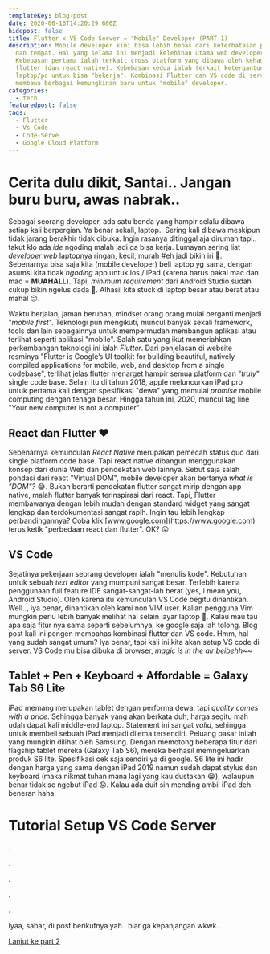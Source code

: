 ```yaml
---
templateKey: blog-post
date: 2020-06-16T14:20:29.686Z
hidepost: false
title: Flutter x VS Code Server = "Mobile" Developer (PART-1)
description: Mobile developer kini bisa lebih bebas dari keterbatasan platform
  dan tempat. Hal yang selama ini menjadi kelebihan utama web developer.
  Kebebasan pertama ialah terkait cross platform yang dibawa oleh kehadiran
  flutter (dan react native). Kebebasan kedua ialah terkait ketergantungan sama
  laptop/pc untuk bisa "bekerja". Kombinasi Flutter dan VS code di server
  membawa berbagai kemungkinan baru untuk "mobile" developer.
categories:
  - tech
featuredpost: false
tags:
  - Flutter
  - Vs Code
  - Code-Serve
  - Google Cloud Platform
---
```

# Cerita dulu dikit, Santai.. Jangan buru buru, awas nabrak..
Sebagai seorang developer, ada satu benda yang hampir selalu dibawa setiap kali berpergian. Ya benar sekali, laptop.. Sering kali dibawa meskipun tidak jarang berakhir tidak dibuka. Ingin rasanya ditinggal aja dirumah tapi.. takut klo ada _ide_ ngoding malah jadi ga bisa kerja. Lumayan sering liat _developer web_ laptopnya ringan, kecil, murah #eh jadi bikin iri 🤣. Sebenarnya bisa saja kita (mobile developer) beli laptop yg sama, dengan asumsi kita tidak _ngoding_ app untuk ios / iPad (karena harus pakai mac dan mac = **MUAHALL**). Tapi, _minimum requirement_ dari Android Studio sudah cukup bikin ngelus dada 🥺. Alhasil kita stuck di laptop besar atau berat atau mahal 😔.

Waktu berjalan, jaman berubah, mindset orang orang mulai berganti menjadi "_mobile first_". Teknologi pun mengikuti, muncul banyak sekali framework, tools dan lain sebagainnya untuk mempermudah membangun aplikasi atau terlihat seperti aplikasi "mobile". Salah satu yang ikut memeriahkan perkembangan teknologi ini ialah _Flutter_. Dari penjelasan di website resminya "Flutter is Google’s UI toolkit for building beautiful, natively compiled applications for mobile, web, and desktop from a single codebase", terlihat jelas flutter menarget hampir semua platform dan "_truly_" single code base. Selain itu di tahun 2018, apple meluncurkan iPad pro untuk pertama kali dengan spesifikasi "dewa" yang memulai _promise_ mobile computing dengan tenaga besar. Hingga tahun ini, 2020, muncul tag line "Your new computer is not a computer".

## React dan Flutter ❤️

Sebenarnya kemunculan _React Native_ merupakan pemecah status quo dari single platform code base. Tapi react native dibangun menggunakan konsep dari dunia Web dan pendekatan web lainnya. Sebut saja salah pondasi dari react "Virtual DOM", mobile developer akan bertanya _what is "DOM"?_ 😂.  Bukan berarti pendekatan flutter sangat mirip dengan app native, malah flutter banyak terinspirasi dari react. Tapi, Flutter membawanya dengan lebih mudah dengan standard widget yang sangat lengkap dan terdokumentasi sangat rapih. Ingin tau lebih lengkap perbandingannya? Coba klik [www.google.com](https://www.google.com) terus ketik "perbedaan react dan flutter". OK? 😜

## VS Code

Sejatinya pekerjaan seorang developer ialah "menulis kode". Kebutuhan untuk sebuah _text editor_ yang mumpuni sangat besar. Terlebih karena penggunaan full feature IDE sangat-sangat-lah berat (yes, i mean you, Android Studio). Oleh karena itu kemunculan VS Code begitu dinantikan. Well.., iya benar, dinantikan oleh kami non VIM user. Kalian pengguna Vim mungkin perlu lebih banyak melihat hal selain layar laptop 🥴. Kalau mau tau apa saja fitur nya sama seperti sebelumnya, ke google saja lah tolong. Blog post kali ini pengen membahas kombinasi flutter dan VS code. Hmm, hal yang sudah sangat umum? Iya benar, tapi kali ini kita akan setup VS code di server. VS Code mu bisa dibuka di browser, _magic is in the air beibehh~~_


## Tablet + Pen + Keyboard + Affordable = Galaxy Tab S6 Lite
iPad memang merupakan tablet dengan performa dewa, tapi _quality comes with a price_. Sehingga banyak yang akan berkata duh, harga segitu mah udah dapat kali middle-end laptop. Statement ini sangat _valid_, sehingga untuk membeli sebuah iPad menjadi dilema tersendiri. Peluang pasar inilah yang mungkin dilihat oleh Samsung. Dengan memotong beberapa fitur dari flagship tablet mereka (Galaxy Tab S6), mereka berhasil memngeluarkan produk S6 lite. Spesifikasi cek saja sendiri ya di google. S6 lite ini hadir dengan harga yang sama dengan iPad 2019 namun sudah dapat stylus dan keyboard (maka nikmat tuhan mana lagi yang kau dustakan 😭), walaupun benar tidak se ngebut iPad 😟. Kalau ada duit sih mending ambil iPad deh beneran haha.


# Tutorial Setup VS Code Server
.

.

.

.

.

Iyaa, sabar, di post berikutnya yah.. biar ga kepanjangan wkwk.

[Lanjut ke part 2](/blog/2020-06-16-flutter-x-vs-code-server-mobile-developer-part-2)
